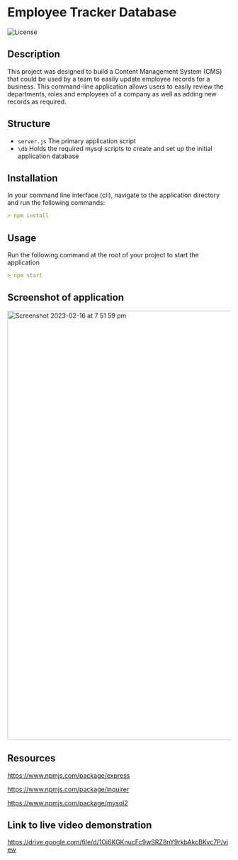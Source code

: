 # Employee Tracker Database

![License](https://img.shields.io/badge/License-mit-blue.svg)

## Description

This project was designed to build a Content Management System (CMS) that could be used by a team to easily update employee records for a business. This command-line application allows users to easily review the departments, roles and employees of a company as well as adding new records as required.

## Structure

- `server.js` The primary application script
- `\db` Holds the required mysql scripts to create and set up the initial application database


## Installation
In your command line interface (cli), navigate to the application directory and run the following commands:
```md
> npm install

```

## Usage
Run the following command at the root of your project to start the application
```md
> npm start
```

## Screenshot of application

<img width="968" alt="Screenshot 2023-02-16 at 7 51 59 pm" src="https://user-images.githubusercontent.com/28996399/219332685-ff3f7da2-bee2-46fb-8cc3-1479bb60664d.png">


## Resources

https://www.npmjs.com/package/express

https://www.npmjs.com/package/inquirer

https://www.npmjs.com/package/mysql2


## Link to live video demonstration

https://drive.google.com/file/d/1Oi6KGKnucFc9wSRZ8nY9rkbAkcBKvc7P/view
